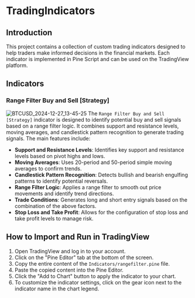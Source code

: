 # TradingIndicators

## Introduction
This project contains a collection of custom trading indicators designed to help traders make informed decisions in the financial markets. Each indicator is implemented in Pine Script and can be used on the TradingView platform.

## Indicators
### Range Filter Buy and Sell [Strategy]
![BTCUSD_2024-12-27_13-45-25](https://github.com/user-attachments/assets/41d7e014-2705-4372-ace1-557168f70e0d)
The `Range Filter Buy and Sell [Strategy]` indicator is designed to identify potential buy and sell signals based on a range filter logic. It combines support and resistance levels, moving averages, and candlestick pattern recognition to generate trading signals. The main features include:
- **Support and Resistance Levels**: Identifies key support and resistance levels based on pivot highs and lows.
- **Moving Averages**: Uses 20-period and 50-period simple moving averages to confirm trends.
- **Candlestick Pattern Recognition**: Detects bullish and bearish engulfing patterns to identify potential reversals.
- **Range Filter Logic**: Applies a range filter to smooth out price movements and identify trend directions.
- **Trade Conditions**: Generates long and short entry signals based on the combination of the above factors.
- **Stop Loss and Take Profit**: Allows for the configuration of stop loss and take profit levels to manage risk.

## How to Import and Run in TradingView
1. Open TradingView and log in to your account.
2. Click on the "Pine Editor" tab at the bottom of the screen.
3. Copy the entire content of the `Indicators/rangefilter.pine` file.
4. Paste the copied content into the Pine Editor.
5. Click the "Add to Chart" button to apply the indicator to your chart.
6. To customize the indicator settings, click on the gear icon next to the indicator name in the chart legend.
